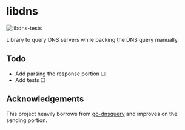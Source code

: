 # libdns

![libdns-tests](https://github.com/4thel00z/libdns/workflows/.github/workflows/run_go_tests.yml/badge.svg)


Library to query DNS servers while packing the DNS query manually.

## Todo

* Add parsing the response portion ☐
* Add tests ☐

## Acknowledgements

This project heavily borrows from [go-dnsquery](https://github.com/vishen/go-dnsquery/) and improves
on the sending portion.
